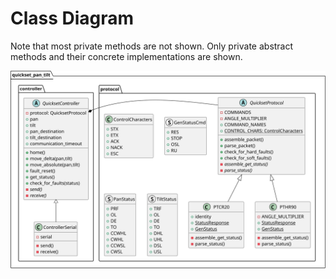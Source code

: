 # Class Diagram

Note that most private methods are not shown. Only private abstract methods and their concrete implementations are shown.

<picture>
    <source media="(prefers-color-scheme: dark)" srcset="./class-diagram-dark-mode.svg">
    <img alt="quickset_pan_tilt UML class/package diagram" src="./class-diagram-light-mode.svg">
</picture>
